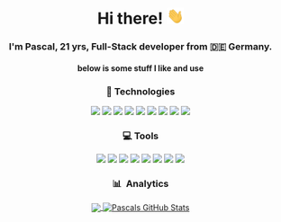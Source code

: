 <h1 align='center'>Hi there! <img src="https://raw.githubusercontent.com/PsclDev/PsclDev/master/wave.gif" style="width: 30px"></h1>
<h3 align='center'>I'm Pascal, 21 yrs, Full-Stack developer from 🇩🇪 Germany.</h3>
<h4 align='center'>below is some stuff I like and use</h4>

<h3 align='center'> 🚀 Technologies </h3>
<p align="center">
<a href="https://www.typescriptlang.org/"> <img src="https://cdn.jsdelivr.net/gh/devicons/devicon/icons/typescript/typescript-original.svg" width="50px" /></a>
<a href="#"> <img src="https://cdn.jsdelivr.net/gh/devicons/devicon/icons/csharp/csharp-line.svg" width="50px" /></a>
<a href="#"> <img src="https://cdn.jsdelivr.net/gh/devicons/devicon/icons/dotnetcore/dotnetcore-original.svg" width="50px" /></a>
<a href="https://vuejs.org/"> <img src="https://cdn.jsdelivr.net/gh/devicons/devicon/icons/vuejs/vuejs-original.svg" width="50px" /></a>
<a href="https://angular.io/"> <img src="https://cdn.jsdelivr.net/gh/devicons/devicon/icons/angularjs/angularjs-plain.svg" width="50px" /></a>
<a href="https://nestjs.com/"> <img src="https://cdn.jsdelivr.net/gh/devicons/devicon/icons/nestjs/nestjs-plain.svg" width="50px" /></a>
<a href="https://www.postgresql.org/"> <img src="https://cdn.jsdelivr.net/gh/devicons/devicon/icons/postgresql/postgresql-original.svg" width="50px" /></a>
  <a href="https://bulma.io/"> <img src="https://cdn.jsdelivr.net/gh/devicons/devicon/icons/bulma/bulma-plain.svg" width="50px" /></a>
<a href="https://getbootstrap.com/"> <img src="https://cdn.jsdelivr.net/gh/devicons/devicon/icons/bootstrap/bootstrap-original.svg" width="50px" /></a>
</p>

<h3 align='center'> 💻 Tools </h3>
<p align="center">
<a href="https://www.apple.com/"> <img src="https://cdn.jsdelivr.net/gh/devicons/devicon/icons/apple/apple-original.svg" width="50px" /></a>
<a href="https://www.debian.org/"> <img src="https://cdn.jsdelivr.net/gh/devicons/devicon/icons/debian/debian-original.svg" width="50px" /></a>
<a href="https://www.jetbrains.com/"> <img src="https://cdn.jsdelivr.net/gh/devicons/devicon/icons/jetbrains/jetbrains-original.svg" width="50px" /></a>
<a href="https://code.visualstudio.com/"> <img src="https://cdn.jsdelivr.net/gh/devicons/devicon/icons/vscode/vscode-original.svg" width="50px" /></a>
<a href="https://www.docker.com/"> <img src="https://cdn.jsdelivr.net/gh/devicons/devicon/icons/docker/docker-original.svg" width="50px" /></a>
<a href="https://yarnpkg.com/"> <img src="https://cdn.jsdelivr.net/gh/devicons/devicon/icons/yarn/yarn-original.svg" width="50px" /></a>
<a href="https://git-scm.com/"> <img src="https://cdn.jsdelivr.net/gh/devicons/devicon/icons/git/git-original.svg" width="50px" /></a>
<a href="https://www.figma.com/"> <img src="https://cdn.jsdelivr.net/gh/devicons/devicon/icons/figma/figma-original.svg" width="50px" /></a>

<h3 align='center'> 📊 &nbsp;Analytics </h3>
<p align="center">
<a href="https://github.com/PsclDev/pscldev">
  <img align="center" src="https://github-readme-stats-self-five.vercel.app/api/top-langs/?username=PsclDev&theme=tokyonight&langs_count=3&count_private=true" />
</a>
<a href="https://github.com/PsclDev/pscldev">
  <img align="center" src="https://github-readme-stats-self-five.vercel.app/api?username=PsclDev&theme=tokyonight&count_private=true" alt="Pascals GitHub Stats" />
</a>
</p>
